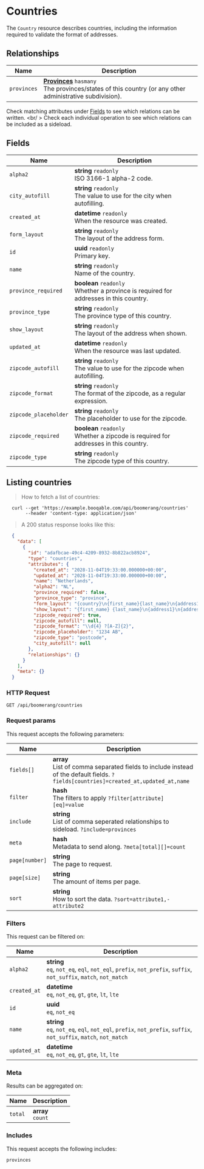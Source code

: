 # Countries

The `Country` resource describes countries,
including the information required to validate the format of addresses.

## Relationships
Name | Description
-- | --
`provinces` | **[Provinces](#provinces)** `hasmany`<br>The provinces/states of this country (or any other administrative subdivision). 


Check matching attributes under [Fields](#countries-fields) to see which relations can be written.
<br/ >
Check each individual operation to see which relations can be included as a sideload.
## Fields

 Name | Description
-- | --
`alpha2` | **string** `readonly`<br>ISO 3166-1 alpha-2 code. 
`city_autofill` | **string** `readonly`<br>The value to use for the city when autofilling. 
`created_at` | **datetime** `readonly`<br>When the resource was created.
`form_layout` | **string** `readonly`<br>The layout of the address form. 
`id` | **uuid** `readonly`<br>Primary key.
`name` | **string** `readonly`<br>Name of the country. 
`province_required` | **boolean** `readonly`<br>Whether a province is required for addresses in this country. 
`province_type` | **string** `readonly`<br>The province type of this country. 
`show_layout` | **string** `readonly`<br>The layout of the address when shown. 
`updated_at` | **datetime** `readonly`<br>When the resource was last updated.
`zipcode_autofill` | **string** `readonly`<br>The value to use for the zipcode when autofilling. 
`zipcode_format` | **string** `readonly`<br>The format of the zipcode, as a regular expression. 
`zipcode_placeholder` | **string** `readonly`<br>The placeholder to use for the zipcode. 
`zipcode_required` | **boolean** `readonly`<br>Whether a zipcode is required for addresses in this country. 
`zipcode_type` | **string** `readonly`<br>The zipcode type of this country. 


## Listing countries


> How to fetch a list of countries:

```shell
  curl --get 'https://example.booqable.com/api/boomerang/countries'
       --header 'content-type: application/json'
```

> A 200 status response looks like this:

```json
  {
    "data": [
      {
        "id": "adafbcae-49c4-4209-8932-8b822acb8924",
        "type": "countries",
        "attributes": {
          "created_at": "2028-11-04T19:33:00.000000+00:00",
          "updated_at": "2028-11-04T19:33:00.000000+00:00",
          "name": "Netherlands",
          "alpha2": "NL",
          "province_required": false,
          "province_type": "province",
          "form_layout": "{country}\n{first_name}{last_name}\n{address1}\n{address2}\n{zipcode}{city}",
          "show_layout": "{first_name} {last_name}\n{address1}\n{address2}\n{zipcode} {city}\n{country}",
          "zipcode_required": true,
          "zipcode_autofill": null,
          "zipcode_format": "\\d{4} ?[A-Z]{2}",
          "zipcode_placeholder": "1234 AB",
          "zipcode_type": "postcode",
          "city_autofill": null
        },
        "relationships": {}
      }
    ],
    "meta": {}
  }
```

### HTTP Request

`GET /api/boomerang/countries`

### Request params

This request accepts the following parameters:

Name | Description
-- | --
`fields[]` | **array** <br>List of comma separated fields to include instead of the default fields. `?fields[countries]=created_at,updated_at,name`
`filter` | **hash** <br>The filters to apply `?filter[attribute][eq]=value`
`include` | **string** <br>List of comma seperated relationships to sideload. `?include=provinces`
`meta` | **hash** <br>Metadata to send along. `?meta[total][]=count`
`page[number]` | **string** <br>The page to request.
`page[size]` | **string** <br>The amount of items per page.
`sort` | **string** <br>How to sort the data. `?sort=attribute1,-attribute2`


### Filters

This request can be filtered on:

Name | Description
-- | --
`alpha2` | **string** <br>`eq`, `not_eq`, `eql`, `not_eql`, `prefix`, `not_prefix`, `suffix`, `not_suffix`, `match`, `not_match`
`created_at` | **datetime** <br>`eq`, `not_eq`, `gt`, `gte`, `lt`, `lte`
`id` | **uuid** <br>`eq`, `not_eq`
`name` | **string** <br>`eq`, `not_eq`, `eql`, `not_eql`, `prefix`, `not_prefix`, `suffix`, `not_suffix`, `match`, `not_match`
`updated_at` | **datetime** <br>`eq`, `not_eq`, `gt`, `gte`, `lt`, `lte`


### Meta

Results can be aggregated on:

Name | Description
-- | --
`total` | **array** <br>`count`


### Includes

This request accepts the following includes:

`provinces`





